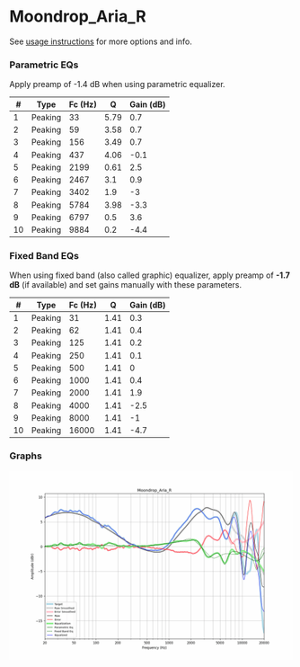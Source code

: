 # Moondrop_Aria_R
See [usage instructions](https://github.com/jaakkopasanen/AutoEq#usage) for more options and info.

### Parametric EQs
Apply preamp of -1.4 dB when using parametric equalizer.

|   # | Type    |   Fc (Hz) |    Q |   Gain (dB) |
|-----|---------|-----------|------|-------------|
|   1 | Peaking |        33 | 5.79 |         0.7 |
|   2 | Peaking |        59 | 3.58 |         0.7 |
|   3 | Peaking |       156 | 3.49 |         0.7 |
|   4 | Peaking |       437 | 4.06 |        -0.1 |
|   5 | Peaking |      2199 | 0.61 |         2.5 |
|   6 | Peaking |      2467 | 3.1  |         0.9 |
|   7 | Peaking |      3402 | 1.9  |        -3   |
|   8 | Peaking |      5784 | 3.98 |        -3.3 |
|   9 | Peaking |      6797 | 0.5  |         3.6 |
|  10 | Peaking |      9884 | 0.2  |        -4.4 |

### Fixed Band EQs
When using fixed band (also called graphic) equalizer, apply preamp of **-1.7 dB** (if available) and set gains manually with these parameters.

|   # | Type    |   Fc (Hz) |    Q |   Gain (dB) |
|-----|---------|-----------|------|-------------|
|   1 | Peaking |        31 | 1.41 |         0.3 |
|   2 | Peaking |        62 | 1.41 |         0.4 |
|   3 | Peaking |       125 | 1.41 |         0.2 |
|   4 | Peaking |       250 | 1.41 |         0.1 |
|   5 | Peaking |       500 | 1.41 |         0   |
|   6 | Peaking |      1000 | 1.41 |         0.4 |
|   7 | Peaking |      2000 | 1.41 |         1.9 |
|   8 | Peaking |      4000 | 1.41 |        -2.5 |
|   9 | Peaking |      8000 | 1.41 |        -1   |
|  10 | Peaking |     16000 | 1.41 |        -4.7 |

### Graphs
![](./Moondrop_Aria_R.png)
